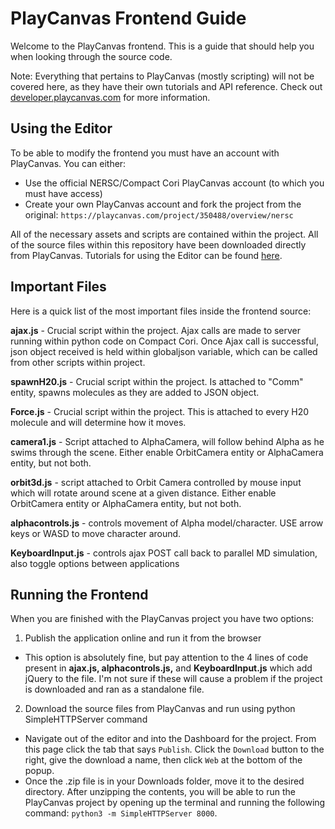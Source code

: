 # PlayCanvas Frontend Guide
Welcome to the PlayCanvas frontend. This is a guide that should help you when looking through the source code.

Note: Everything that pertains to PlayCanvas (mostly scripting) will not be covered here, as they have their own
tutorials and API reference. Check out [developer.playcanvas.com](developer.playcanvas.com/en) for more information.

## Using the Editor
To be able to modify the frontend you must have an account with PlayCanvas. You can either:
- Use the official NERSC/Compact Cori PlayCanvas account (to which you must have access)
- Create your own PlayCanvas account and fork the project from the original: `https://playcanvas.com/project/350488/overview/nersc`

All of the necessary assets and scripts are contained within the project. All of the source files within this repository have been downloaded directly from PlayCanvas. Tutorials for using the Editor can be found [here](http://developer.playcanvas.com/en/user-manual/designer/).

## Important Files
Here is a quick list of the most important files inside the frontend source:

**ajax.js** - Crucial script within the project. Ajax calls are made to server running within python code on Compact Cori. Once Ajax call is successful, json object received is held within globaljson variable, which can be called from other scripts within project.

**spawnH20.js** - Crucial script within the project. Is attached to "Comm" entity, spawns molecules as they are added to JSON object.

**Force.js** - Crucial script within the project. This is attached to every H20 molecule and will determine how it moves.

**camera1.js** - Script attached to AlphaCamera, will follow behind Alpha as he swims through the scene. Either enable OrbitCamera entity or AlphaCamera entity, but not both.

**orbit3d.js** - script attached to Orbit Camera controlled by mouse input which will rotate around scene at a given distance. Either enable OrbitCamera entity or AlphaCamera entity, but not both.

**alphacontrols.js** - controls movement of Alpha model/character. USE arrow keys or WASD to move character around.

**KeyboardInput.js** - controls ajax POST call back to parallel MD simulation, also toggle options between applications

## Running the Frontend
When you are finished with the PlayCanvas project you have two options: 

1. Publish the application online and run it from the browser
  * This option is absolutely fine, but pay attention to the 4 lines of code present in **ajax.js, alphacontrols.js,** and **KeyboardInput.js** which add jQuery to the file. I'm not sure if these will cause a problem if the project is downloaded and ran as a standalone file.
2. Download the source files from PlayCanvas and run using python SimpleHTTPServer command
  * Navigate out of the editor and into the Dashboard for the project. From this page click the tab that says `Publish`. Click the `Download` button to the right, give the download a name, then click `Web` at the bottom of the popup.
  * Once the .zip file is in your Downloads folder, move it to the desired directory. After unzipping the contents, you will be able to run the PlayCanvas project by opening up the terminal and running the following command: `python3 -m SimpleHTTPServer 8000`. 
